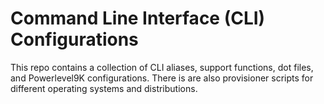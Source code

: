 # Command Line Interface (CLI) Configurations

This repo contains a collection of CLI aliases, support functions, dot files, and Powerlevel9K configurations.  There is are also provisioner scripts for different operating systems and distributions.


